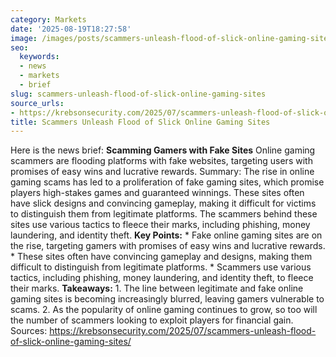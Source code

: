 ```yaml
---
category: Markets
date: '2025-08-19T18:27:58'
image: /images/posts/scammers-unleash-flood-of-slick-online-gaming-sites.png
seo:
  keywords:
  - news
  - markets
  - brief
slug: scammers-unleash-flood-of-slick-online-gaming-sites
source_urls:
- https://krebsonsecurity.com/2025/07/scammers-unleash-flood-of-slick-online-gaming-sites/
title: Scammers Unleash Flood of Slick Online Gaming Sites
---
```


Here is the news brief:  **Scamming Gamers with Fake Sites**  Online gaming scammers are flooding platforms with fake websites, targeting users with promises of easy wins and lucrative rewards.  Summary: The rise in online gaming scams has led to a proliferation of fake gaming sites, which promise players high-stakes games and guaranteed winnings. These sites often have slick designs and convincing gameplay, making it difficult for victims to distinguish them from legitimate platforms. The scammers behind these sites use various tactics to fleece their marks, including phishing, money laundering, and identity theft.  **Key Points:**  * Fake online gaming sites are on the rise, targeting gamers with promises of easy wins and lucrative rewards. * These sites often have convincing gameplay and designs, making them difficult to distinguish from legitimate platforms. * Scammers use various tactics, including phishing, money laundering, and identity theft, to fleece their marks.  **Takeaways:**  1. The line between legitimate and fake online gaming sites is becoming increasingly blurred, leaving gamers vulnerable to scams. 2. As the popularity of online gaming continues to grow, so too will the number of scammers looking to exploit players for financial gain.  Sources: https://krebsonsecurity.com/2025/07/scammers-unleash-flood-of-slick-online-gaming-sites/